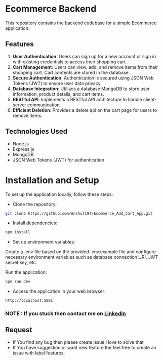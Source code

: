 # Ecommerce Backend

This repository contains the backend codebase for a simple Ecommerce application.

## Features

1. **User Authentication**: Users can sign up for a new account or sign in with existing credentials to access their shopping cart.
2. **Cart Management**: Users can view, add, and remove items from their shopping cart. Cart contents are stored in the database.
3. **Secure Authentication**: Authentication is secured using JSON Web Tokens (JWT) to ensure user data privacy.
4. **Database Integration**: Utilizes a database MongoDB to store user information, product details, and cart items.
5. **RESTful API**: Implements a RESTful API architecture to handle client-server communication.
6. **Efficient Deletion**: Provides a delete api on the cart page for users to remove items.


## Technologies Used

- Node.js
- Express.js
- MongoDB 
- JSON Web Tokens (JWT) for authentication

# Installation and Setup

To set up the application locally, follow these steps:

- Clone the repository:
```bash
git clone https://github.com/Anshul194/Ecommerce_Add_Cart_App.git
```

- Install dependencies:
```bash
npm install
```

- Set up environment variables:

Create a .env file based on the provided .env.example file and configure necessary environment variables such as database connection URI, JWT secret key, etc.

Run the application:
```bash
npm run dev
```

- Access the application in your web browser:
```bash
http://localhost:5001
```

### NOTE : If you stuck then contact me on [LinkedIn](https://www.linkedin.com/in/anshul-jha-069002259/)

## Request
- If You find any bug then please create issue i love to solve that
- If You have suggestion or want new feature the feel free to create an issue with label features.
